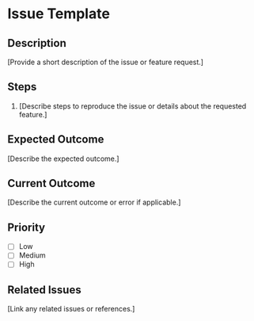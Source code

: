 # Issue Template

## Description
[Provide a short description of the issue or feature request.]

## Steps
1. [Describe steps to reproduce the issue or details about the requested feature.]

## Expected Outcome
[Describe the expected outcome.]

## Current Outcome
[Describe the current outcome or error if applicable.]

## Priority
- [ ] Low
- [ ] Medium
- [ ] High

## Related Issues
[Link any related issues or references.]
